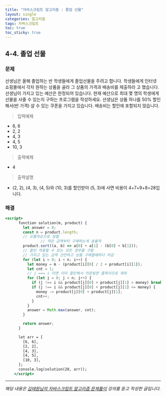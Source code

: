 ```yaml
---
title: "자바스크립트 알고리즘 : 졸업 선물"
layout: single
categories: 알고리즘
tags: 자바스크립트
toc: true
toc_sticky: true
---
```


## 4-4. 졸업 선물

### 문제

선생님은 올해 졸업하는 반 학생들에게 졸업선물을 주려고 합니다.
학생들에게 인터넷 쇼핑몰에서 각자 원하는 상품을 골라 그 상품의 가격과 배송비를 제출하라
고 했습니다. 선생님이 가지고 있는 예산은 한정되어 있습니다.
현재 예산으로 최대 몇 명의 학생에게 선물을 사줄 수 있는지 구하는 프로그램을 작성하세요.
선생님은 상품 하나를 50% 할인해서(반 가격) 살 수 있는 쿠폰을 가지고 있습니다. 배송비는
할인에 포함되지 않습니다.

> 입력예제

- 6, 6
- 2, 2
- 4, 3
- 4, 5
- 10, 3

> 출력예제

- 4

> 출력설명

- (2, 2), (4, 3), (4, 5)와 (10, 3)를 할인받아 (5, 3)에 사면 비용이 4+7+9+8=28입니다.

### 해결

```jsx
<script>
      function solution(m, product) {
        let answer = 0;
        const n = product.length;
        // 오름차순으로 정렬
				// 적은 금액부터 구매하는게 효율적
        product.sort((a, b) => a[0] + a[1] - (b[0] + b[1]));
        // 할인 적용할 수 있는 모든 경우를 구함
        // 가지고 있는 금액 선언하고 상품 구매할때마다 차감
        for (let i = 0; i < n; i++) {
          let money = m - (product[i][0] / 2 + product[i][1]);
          let cnt = 1;
          // j === i 라면 이미 할인해서 카운팅한 품목이므로 제외
          for (let j = 0; j < n; j++) {
            if (j !== i && product[j][0] + product[j][1] > money) break;
            if (j !== i && product[j][0] + product[j][1] <= money) {
              money -= product[j][0] + product[j][1];
              cnt++;
            }
          }
          answer = Math.max(answer, cnt);
        }

        return answer;
      }

      let arr = [
        [6, 6],
        [2, 2],
        [4, 3],
        [4, 5],
        [10, 3],
      ];
      console.log(solution(28, arr));
    </script>
```

---

_해당 내용은 [김태원님의 자바스크립트 알고리즘 문제풀이](https://www.inflearn.com/course/%EC%9E%90%EB%B0%94%EC%8A%A4%ED%81%AC%EB%A6%BD%ED%8A%B8-%EC%95%8C%EA%B3%A0%EB%A6%AC%EC%A6%98-%EB%AC%B8%EC%A0%9C%ED%92%80%EC%9D%B4/dashboard) 강의를 듣고 작성한 글입니다._
